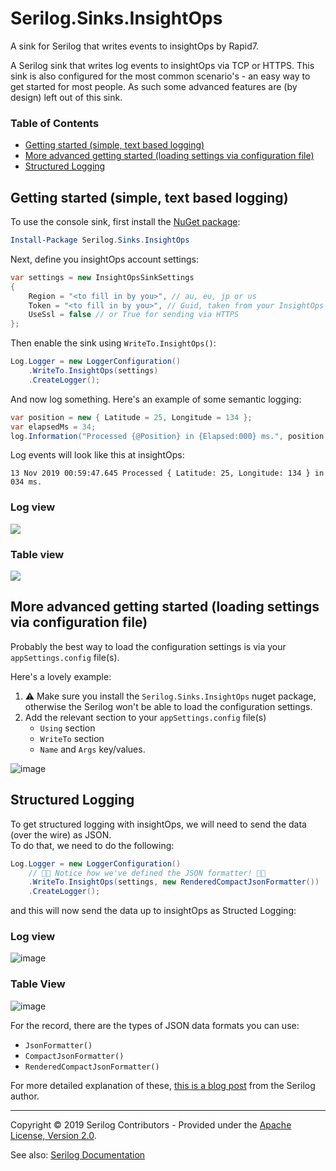 # Serilog.Sinks.InsightOps

A sink for Serilog that writes events to insightOps by Rapid7.
 

A Serilog sink that writes log events to insightOps via TCP or HTTPS. This sink is also configured for the most common scenario's - an easy way to get started for most people. As such some advanced features are (by design) left out of this sink.

### Table of Contents
- [Getting started (simple, text based logging)](#getting-started-simple-text-based-logging)
- [More advanced getting started (loading settings via configuration file)](#more-advanced-getting-started-loading-settings-via-configuration-file)
- [Structured Logging](#-structured-sogging)

## Getting started (simple, text based logging)

To use the console sink, first install the [NuGet package](https://nuget.org/packages/serilog.sinks.insightops):

```powershell
Install-Package Serilog.Sinks.InsightOps
```

Next, define you insightOps account settings:

```csharp
var settings = new InsightOpsSinkSettings
{
    Region = "<to fill in by you>", // au, eu, jp or us
    Token = "<to fill in by you>", // Guid, taken from your InsightOps log account
    UseSsl = false // or True for sending via HTTPS
};
```

Then enable the sink using `WriteTo.InsightOps()`:

```csharp
Log.Logger = new LoggerConfiguration()
    .WriteTo.InsightOps(settings)
    .CreateLogger();
```

And now log something. Here's an example of some semantic logging:

```csharp
var position = new { Latitude = 25, Longitude = 134 };
var elapsedMs = 34;
log.Information("Processed {@Position} in {Elapsed:000} ms.", position, elapsedMs);
```

Log events will look like this at insightOps:

```
13 Nov 2019 00:59:47.645 Processed { Latitude: 25, Longitude: 134 } in 034 ms.
```

### Log view
![](https://i.imgur.com/DxlKNA4.jpg)

### Table view
![](https://imgur.com/h0x5el3.jpg)

## More advanced getting started (loading settings via configuration file)

Probably the best way to load the configuration settings is via your `appSettings.config` file(s).

Here's a lovely example:

1. ⚠ Make sure you install the `Serilog.Sinks.InsightOps` nuget package, otherwise the Serilog won't be able to load the configuration settings.
2. Add the relevant section to your `appSettings.config` file(s)
    - `Using` section
    - `WriteTo` section
    - `Name` and `Args` key/values.

![image](https://user-images.githubusercontent.com/899878/148729173-f2a6f368-15fa-4c61-930a-9432bcf34957.png)


## Structured Logging

To get structured logging with insightOps, we will need to send the data (over the wire) as JSON.  
To do that, we need to do the following:

```csharp
Log.Logger = new LoggerConfiguration()
    // 🤘🏻 Notice how we've defined the JSON formatter! 🤘🏻
    .WriteTo.InsightOps(settings, new RenderedCompactJsonFormatter())
    .CreateLogger();
```

and this will now send the data up to insightOps as Structed Logging:

### Log view
![image](https://user-images.githubusercontent.com/899878/147096634-9fb3a69a-7784-44ba-8918-287d6536ff82.png)

### Table View
![image](https://user-images.githubusercontent.com/899878/147096758-e1868a51-6b14-499c-9049-7503c98e4c47.png)

For the record, there are the types of JSON data formats you can use:

- `JsonFormatter()`
- `CompactJsonFormatter()`
- `RenderedCompactJsonFormatter()`

For more detailed explanation of these, [this is a blog post](https://nblumhardt.com/2016/07/serilog-2-0-json-improvements/) from the Serilog author.

---


Copyright &copy; 2019 Serilog Contributors - Provided under the [Apache License, Version 2.0](http://apache.org/licenses/LICENSE-2.0.html).

See also: [Serilog Documentation](https://github.com/serilog/serilog/wiki)
